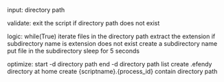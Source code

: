 input:
	directory path

validate:
	exit the script if directory path does not exist

logic:
	while(True)
		iterate files in the directory path
			extract the extension
			if subdirectory name is extension does not exist
				create a subdirectory name
			put file in the subdirectory
		sleep for 5 seconds

optimize:
	start -d directory path
	end -d directory path
	list
	create .efendy directory at home
	create {scriptname}.{process_id} contain directory path

